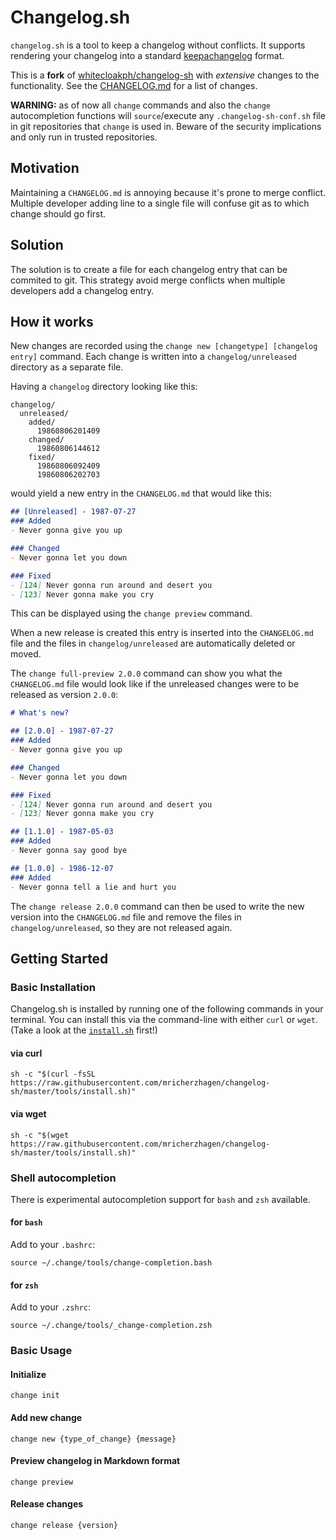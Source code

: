 # Changelog.sh

`changelog.sh` is a tool to keep a changelog without conflicts. It supports rendering your changelog into a standard [keepachangelog](https://keepachangelog.com) format.

This is a **fork** of [whitecloakph/changelog-sh](https://github.com/whitecloakph/changelog-sh) with *extensive* changes to the functionality. See the [CHANGELOG.md](CHANGELOG.md) for a list of changes.

**WARNING:** as of now all `change` commands and also the `change` autocompletion functions will `source`/execute any `.changelog-sh-conf.sh` file in git repositories that `change` is used in. Beware of the security implications and only run in trusted repositories.

## Motivation

Maintaining a `CHANGELOG.md` is annoying because it's prone to merge conflict. Multiple developer adding line to a single file will confuse git as to which change should go first.

## Solution

The solution is to create a file for each changelog entry that can be commited to git. This strategy avoid merge conflicts when multiple developers add a changelog entry.

## How it works

New changes are recorded using the `change new [changetype] [changelog entry]` command. Each change is written into a `changelog/unreleased` directory as a separate file.

Having a `changelog` directory looking like this:

```
changelog/
  unreleased/
    added/
      19860806201409
    changed/
      19860806144612
    fixed/
      19860806092409
      19860806202703
```

would yield a new entry in the `CHANGELOG.md` that would like this:

```markdown
## [Unreleased] - 1987-07-27
### Added
- Never gonna give you up

### Changed
- Never gonna let you down

### Fixed
- [124] Never gonna run around and desert you
- [123] Never gonna make you cry
```

This can be displayed using the `change preview` command.

When a new release is created this entry is inserted into the `CHANGELOG.md` file and the files in `changelog/unreleased` are automatically deleted or moved.

The `change full-preview 2.0.0` command can show you what the `CHANGELOG.md` file would look like if the unreleased changes were to be released as version `2.0.0`:
```markdown
# What's new?

## [2.0.0] - 1987-07-27
### Added
- Never gonna give you up

### Changed
- Never gonna let you down

### Fixed
- [124] Never gonna run around and desert you
- [123] Never gonna make you cry

## [1.1.0] - 1987-05-03
### Added
- Never gonna say good bye

## [1.0.0] - 1986-12-07
### Added
- Never gonna tell a lie and hurt you
```

The `change release 2.0.0` command can then be used to write the new version into the `CHANGELOG.md` file and remove the files in `changelog/unreleased`, so they are not released again.

## Getting Started

### Basic Installation

Changelog.sh is installed by running one of the following commands in your terminal. You can install this via the command-line with either `curl` or `wget`. (Take a look at the [`install.sh`](https://raw.githubusercontent.com/mricherzhagen/changelog-sh/master/tools/install.sh) first!)

#### via curl

```shell
sh -c "$(curl -fsSL https://raw.githubusercontent.com/mricherzhagen/changelog-sh/master/tools/install.sh)"
```

#### via wget

```shell
sh -c "$(wget https://raw.githubusercontent.com/mricherzhagen/changelog-sh/master/tools/install.sh)"
```

### Shell autocompletion

There is experimental autocompletion support for `bash` and `zsh` available. 
#### for `bash`
Add to your `.bashrc`:
```shell
source ~/.change/tools/change-completion.bash
```

#### for `zsh`
Add to your `.zshrc`:
```shell
source ~/.change/tools/_change-completion.zsh
```

### Basic Usage

#### Initialize

```shell
change init
```

#### Add new change

```shell
change new {type_of_change} {message}
```

#### Preview changelog in Markdown format

```shell
change preview
```

#### Release changes

```shell
change release {version}
```
